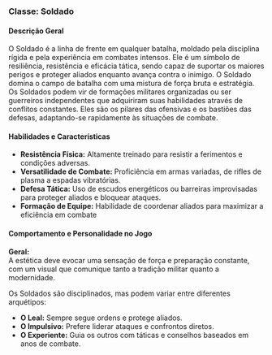 ### **Classe: Soldado**

#### **Descrição Geral**

O Soldado é a linha de frente em qualquer batalha, moldado pela disciplina rígida e pela experiência em combates intensos. Ele é um símbolo de resiliência, resistência e eficácia tática, sendo capaz de suportar os maiores perigos e proteger aliados enquanto avança contra o inimigo. O Soldado domina o campo de batalha com uma mistura de força bruta e estratégia.
Os Soldados podem vir de formações militares organizadas ou ser guerreiros independentes que adquiriram suas habilidades através de conflitos constantes. Eles são os pilares das ofensivas e os bastiões das defesas, adaptando-se rapidamente às situações de combate.

#### **Habilidades e Características**

- **Resistência Física:** Altamente treinado para resistir a ferimentos e condições adversas.
- **Versatilidade de Combate:** Proficiência em armas variadas, de rifles de plasma a espadas vibratórias.
- **Defesa Tática:** Uso de escudos energéticos ou barreiras improvisadas para proteger aliados e bloquear ataques.
- **Formação de Equipe:** Habilidade de coordenar aliados para maximizar a eficiência em combate

#### **Comportamento e Personalidade no Jogo**

**Geral:**  
A estética deve evocar uma sensação de força e preparação constante, com um visual que comunique tanto a tradição militar quanto a modernidade.

Os Soldados são disciplinados, mas podem variar entre diferentes arquétipos:

- **O Leal:** Sempre segue ordens e protege aliados.
- **O Impulsivo:** Prefere liderar ataques e confrontos diretos.
- **O Experiente:** Guia os outros com táticas e conselhos baseados em anos de combate.
